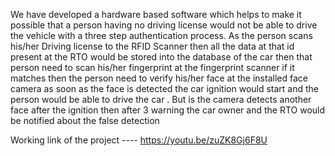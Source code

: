 We have developed a hardware based software which helps to make it possible that a person having no driving license would not be able to drive the vehicle with a three step authentication process. As the person scans his/her Driving license to the RFID Scanner then all the data at that id present at the RTO would be stored into the database of the car then that person need to scan his/her fingerprint at the fingerprint scanner if it matches then the person need to verify his/her face at the installed face camera as soon as the face is detected the car ignition would start and the person would be able to drive the car . But is the camera detects another face after the ignition then after 3 warning the car owner and the RTO would be notified about the false detection


Working link of the project ----  https://youtu.be/zuZK8Gj6F8U
